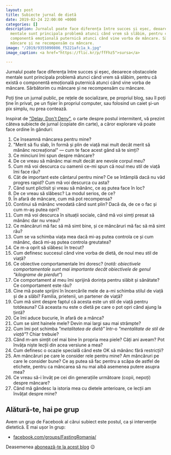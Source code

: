 ```yaml
---
layout: post
title: Subiecte jurnal de dietă
date: 2019-02-24 22:00:00 +0000
categories: []
description: Jurnalul poate face diferența între succes și eșec, deoarece obstacolele
  mentale sunt principala problemă atunci când vrem să slăbim, pentru că există o
  componentă emoțională puternică atunci când vine vorba de mâncare. Sărbătorim cu
  mâncare și ne recompensăm cu mâncare.
image: "/2019/9355090806_f5221afc1a_k.jpg"
image_caption: <a href="https://flic.kr/p/ffFhz5">sursa</a>

---
```

<p class="intro"><span class="dropcap">J</span>urnalul poate face diferența între succes și eșec, deoarece obstacolele mentale sunt principala problemă atunci când vrem să slăbim, pentru că există o componentă emoțională puternică atunci când vine vorba de mâncare. Sărbătorim cu mâncare și ne recompensăm cu mâncare.</a>

Poți ține un jurnal public, pe rețele de socializare, pe propriul blog, sau îl poți ține în privat, pe un fișier în propriul computer, sau folosind un caiet și-un pix simplu, nu prea contează.

Inspirat de ["Delay, Don't Deny"](https://www.goodreads.com/book/show/33647411-delay-don-t-deny), o carte despre postul intermitent, vă prezint câteva subiecte de jurnal (copiate din carte), a căror explorare vă poate face ordine în gânduri:

 1. Ce înseamnă mâncarea pentru mine?
 2. "Merit să fiu slab, în formă și plin de viață mai mult decât merit să mănânc recreațional" — cum te face acest gând să te simți?
 3. Ce minciuni îmi spun despre mâncare?
 4. De ce vreau să mănânc mai mult decât are nevoie corpul meu?
 5. Cum mă voi descurca cu oamenii ce-mi spun că noul meu stil de viață îmi face rău?
 6. Cât de important este cântarul pentru mine? Ce se întâmplă dacă nu văd progres rapid? Cum mă voi descurca cu asta?
 7. Când sunt plictisit și vreau să mănânc, ce aș putea face în loc?
 8. De ce vreau să slăbesc? La modul serios, de ce?
 9. În afară de mâncare, cum mă pot recompensa?
10. Continui să mănânc vreodată când sunt plin? Dacă da, de ce o fac și cum m-aș putea opri?
11. Cum mă voi descurca în situații sociale, când mă voi simți presat să mănânc dar nu vreau?
12. Ce mâncăruri mă fac să mă simt bine, și ce mâncăruri mă fac să mă simt rău?
13. Cum se va schimba viața mea dacă mi-aș putea controla ce și cum mănânc, dacă mi-aș putea controla greutatea?
14. Ce m-a oprit să slăbesc în trecut?
15. Cum definesc succesul când vine vorba de dietă, de noul meu stil de viață?
16. Ce obiective comportamentale îmi doresc? (_notă: obiectivele comportamentale sunt mai importante decât obiectivele de genul "kilograme de pierdut"_)
17. Ce comportament al meu îmi sprijină dorința pentru slăbit și sănătate? Ce comportament este rău?
18. Cine mă poate sprijini în încercările mele de a-mi schimba stilul de viață și de a slăbi? Familia, prietenii, un partener de viață?
19. Cum mă simt despre faptul că acesta este un stil de viață pentru totdeauna? Că aceasta nu este o dietă pe care o pot opri când ajung la țintă?
20. Ce îmi aduce bucurie, în afară de a mânca?
21. Cum se simt hainele mele? Devin mai largi sau mai strâmpte?
22. Cum îmi pot schimba _"metalitatea de dietă"_ într-o _"mentalitate de stil de viață"_? Chiar trebuie?
23. Când m-am simțit cel mai bine în propria mea piele? Câți ani aveam? Pot învăța niște lecții din acea versiune a mea?
24. Cum definesc o ocazie specială când este OK să mănânc fără restricții?
25. Am mâncăruri pe care le consider rele pentru mine? Am mâncăruri pe care le consider bune? Ce aș putea să fac pentru a scăpa de astfel de etichete, pentru ca mâncarea să nu mai aibă asemenea putere asupra mea?
26. Ce vreau să-i învăț pe cei din generațiile următoare (copii, nepoți) despre mâncare?
27. Când mă gândesc la istoria mea cu dietele anterioare, ce lecții am învățat despre mine?

## Alătură-te, hai pe grup

Avem un grup de Facebook al cărui subiect este postul, ca și intervenție dietetică. E mai ușor în grup:

* [facebook.com/groups/FastingRomania/](https://www.facebook.com/groups/FastingRomania/)

Deasemenea [abonează-te la acest blog](https://pfiu.ro/abonament/) 😉